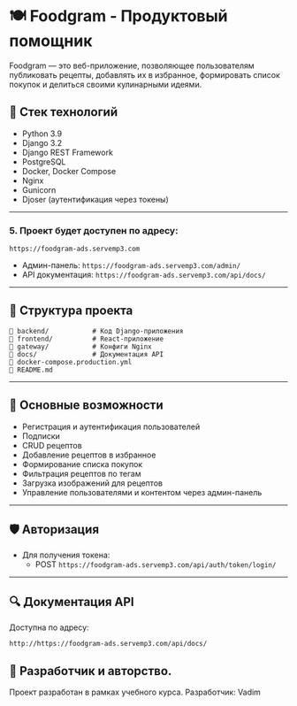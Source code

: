 # 🍽️ Foodgram - Продуктовый помощник

Foodgram — это веб-приложение, позволяющее пользователям публиковать рецепты, добавлять их в избранное, формировать список покупок и делиться своими кулинарными идеями.

## 🚀 Стек технологий

- Python 3.9
- Django 3.2
- Django REST Framework
- PostgreSQL
- Docker, Docker Compose
- Nginx
- Gunicorn
- Djoser (аутентификация через токены)

---

### 5. Проект будет доступен по адресу:

```
https://foodgram-ads.servemp3.com
```

* Админ-панель: `https://foodgram-ads.servemp3.com/admin/`
* API документация: `https://foodgram-ads.servemp3.com/api/docs/`

---

## 📂 Структура проекта

```
🔹 backend/           # Код Django-приложения
🔹 frontend/          # React-приложение
🔹 gateway/           # Конфиги Nginx
🔹 docs/              # Документация API
🔹 docker-compose.production.yml
🔹 README.md
```

---

## 🔑 Основные возможности

* Регистрация и аутентификация пользователей
* Подписки
* CRUD рецептов
* Добавление рецептов в избранное
* Формирование списка покупок
* Фильтрация рецептов по тегам
* Загрузка изображений для рецептов
* Управление пользователями и контентом через админ-панель

---

## 🛡️ Авторизация

* Для получения токена:
  * POST `https://foodgram-ads.servemp3.com/api/auth/token/login/`

---

## 🔍 Документация API

Доступна по адресу:

```
http://https://foodgram-ads.servemp3.com/api/docs/
```

## 🤝 Разработчик и авторство.
Проект разработан в рамках учебного курса. Разработчик: Vadim


